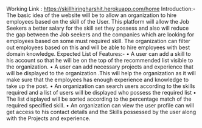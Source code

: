 Working Link : https://skillhiringharshit.herokuapp.com/home
Introduction:- 
The basic idea of the website will be to allow an organization to hire employees based on the skill of the User. This platform will allow the Job Seekers a better salary for the skill set they possess and also will reduce the gap between the Job seekers and the companies which are looking for employees based on some must required skill. The organization can filter out employees based on this and will be able to hire employees with best domain knowledge.
Expected List of Features:-
•	A user can add a skill to his account so that he will be on the top of the recommended list visible to the organization.
•	A user can add necessary projects and experience that will be displayed to the organization .This will help the organization as it will make sure that the employees has enough experience and knowledge to take up the post.
•	An organization can search users according to the skills required and a list of users will be displayed who possess the required list
•	The list displayed will be sorted according to the percentage match of the required specified skill.
•	An organization can view the user profile can will get access to his contact details and the Skills possessed by the user along with the Projects and experience.
